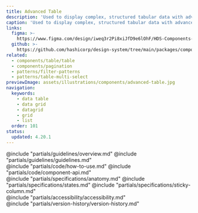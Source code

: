 ```yaml
---
title: Advanced Table
description: 'Used to display complex, structured tabular data with advanced features.'
caption: 'Used to display complex, structured tabular data with advanced features.'
links:
  figma: >-
    https://www.figma.com/design/iweq3r2Pi8xiJfD9e6lOhF/HDS-Components-v2.0?node-id=67216-35163&t=w8xQlWxzH7bwXLe2-1
  github: >-
    https://github.com/hashicorp/design-system/tree/main/packages/components/src/components/hds/advanced-table
related:
  - components/table/table
  - components/pagination
  - patterns/filter-patterns
  - patterns/table-multi-select
previewImage: assets/illustrations/components/advanced-table.jpg
navigation:
  keywords:
    - data table
    - data grid
    - datagrid
    - grid
    - list
  order: 101
status:
  updated: 4.20.1
---
```


<section data-tab="Guidelines">
  @include "partials/guidelines/overview.md"
  @include "partials/guidelines/guidelines.md"
</section>

<section data-tab="Code">
  @include "partials/code/how-to-use.md"
  @include "partials/code/component-api.md"
</section>

<section data-tab="Specifications">
  @include "partials/specifications/anatomy.md"
  @include "partials/specifications/states.md"
  @include "partials/specifications/sticky-column.md"
</section>

<section data-tab="Accessibility">
  @include "partials/accessibility/accessibility.md"
</section>

<section data-tab="Version history">
  @include "partials/version-history/version-history.md"
</section>
